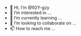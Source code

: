 - 👋 Hi, I’m @92Y-gzy
- 👀 I’m interested in ...
- 🌱 I’m currently learning ...
- 💞️ I’m looking to collaborate on ...
- 📫 How to reach me ...

<!---
92Y-gzy/92Y-gzy is a ✨ special ✨ repository because its `README.md` (this file) appears on your GitHub profile.
You can click the Preview link to take a look at your changes.
--->
